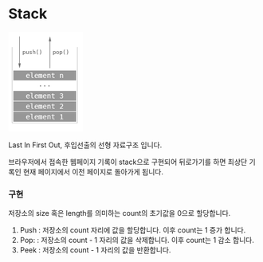 # Stack

![stack](../../image/Data_Stack.gif)

Last In First Out, 후입선출의 선형 자료구조 입니다.

브라우저에서 접속한 웹페이지 기록이 stack으로 구현되어 뒤로가기를 하면 최상단 기록인 현재 페이지에서 이전 페이지로 돌아가게 됩니다.

### 구현

저장소의 size 혹은 length를 의미하는 count의 초기값을 0으로 할당합니다.

1. Push : 저장소의 count 자리에 값을 할당합니다. 이후 count는 1 증가 합니다.
2. Pop: : 저장소의 count - 1 자리의 값을 삭제합니다. 이후 count는 1 감소 합니다.
3. Peek : 저장소의 count - 1 자리의 값을 반환합니다.
